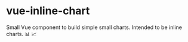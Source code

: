 # vue-inline-chart
Small Vue component to build simple small charts. Intended to be inline charts. :bar_chart: :chart_with_upwards_trend:  
